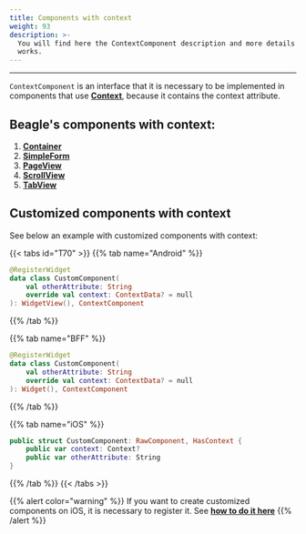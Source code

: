 ```yaml
---
title: Components with context
weight: 93
description: >-
  You will find here the ContextComponent description and more details on how it
  works.
---
```


---

`ContextComponent` is an interface that it is necessary to be implemented in components that use [**Context**](/docs/api/context/), because it contains the context attribute.

## Beagle's components with context:

1. [**Container**](/docs/api/components/layout/container)
2. [**SimpleForm**](/docs/api/components/forms/simple-form)
3. [**PageView**](/docs/api/components/layout/pageview)
4. [**ScrollView**](/docs/api/components/layout/scrollview)
5. [**TabView**](/docs/api/components/ui/tabview)

## Customized components with context  

See below an example with customized components with context: 

{{< tabs id="T70" >}}
{{% tab name="Android" %}}
```kotlin
@RegisterWidget
data class CustomComponent(
    val otherAttribute: String
    override val context: ContextData? = null
): WidgetView(), ContextComponent
```
{{% /tab %}}

{{% tab name="BFF" %}}
```kotlin
@RegisterWidget
data class CustomComponent(
    val otherAttribute: String
    override val context: ContextData? = null
): Widget(), ContextComponent
```
{{% /tab %}}

{{% tab name="iOS" %}}
```swift
public struct CustomComponent: RawComponent, HasContext {
    public var context: Context?
    public var otherAttribute: String
}
```
{{% /tab %}}
{{< /tabs >}}

{{% alert color="warning" %}}
If you want to create customized components on iOS, it is necessary to register it. See [**how to do it here**](/docs/resources/customization/beagle-for-ios/custom-widgets)
{{% /alert %}}
